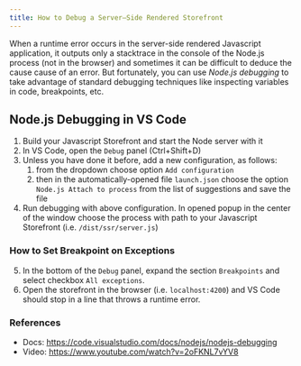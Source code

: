 ```yaml
---
title: How to Debug a Server–Side Rendered Storefront
---
```


When a runtime error occurs in the server-side rendered Javascript application, it outputs only a stacktrace in the console of the Node.js process (not in the browser) and sometimes it can be difficult to deduce the cause cause of an error. But fortunately, you can use *Node.js debugging* to take advantage of standard debugging techniques like inspecting variables in code, breakpoints, etc.

## Node.js Debugging in VS Code

1. Build your Javascript Storefront and start the Node server with it
2. In VS Code, open the `Debug` panel (Ctrl+Shift+D)
3. Unless you have done it before, add a new configuration, as follows:
   1. from the dropdown choose option `Add configuration`
   2. then in the automatically-opened file `launch.json` choose the option `Node.js Attach to process` from the list of suggestions and save the file
4. Run debugging with above configuration. In opened popup in the center of the window choose the process with path to your Javascript Storefront (i.e. `/dist/ssr/server.js`)

### How to Set Breakpoint on Exceptions

5. In the bottom of the `Debug` panel, expand the section `Breakpoints` and select checkbox `All exceptions`.
6. Open the storefront in the browser (i.e. `localhost:4200`) and VS Code should stop in a line that throws a runtime error.

### References

- Docs: https://code.visualstudio.com/docs/nodejs/nodejs-debugging
- Video: https://www.youtube.com/watch?v=2oFKNL7vYV8

